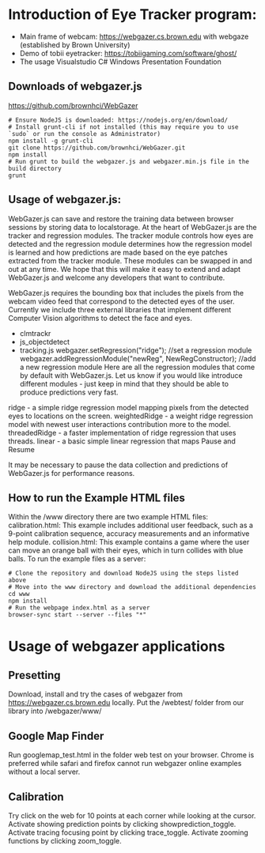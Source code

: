 Introduction of  Eye Tracker program:
=

* Main frame of webcam: https://webgazer.cs.brown.edu with webgaze (established by Brown University)
* Demo of tobii eyetracker: https://tobiigaming.com/software/ghost/
* The usage Visualstudio C# Windows Presentation Foundation

## Downloads of webgazer.js

https://github.com/brownhci/WebGazer
```
# Ensure NodeJS is downloaded: https://nodejs.org/en/download/
# Install grunt-cli if not installed (this may require you to use `sudo` or run the console as Administrator)
npm install -g grunt-cli
git clone https://github.com/brownhci/WebGazer.git
npm install
# Run grunt to build the webgazer.js and webgazer.min.js file in the build directory
grunt
```

## Usage of webgazer.js:

WebGazer.js can save and restore the training data between browser sessions by storing data to localstorage. At the heart of WebGazer.js are the tracker and regression modules. The tracker module controls how eyes are detected and the 
regression module determines how the regression model is learned and how predictions are made based on the eye patches 
extracted from the tracker module. These modules can be swapped in and out at any time. We hope that this will make it easy to 
extend and adapt WebGazer.js and welcome any developers that want to contribute.

WebGazer.js requires the bounding box that includes the pixels from the webcam video feed that correspond to the detected eyes 
of the user. Currently we include three external libraries that implement different Computer Vision algorithms to detect the 
face and eyes.

* clmtrackr
* js_objectdetect
* tracking.js
webgazer.setRegression("ridge"); //set a regression module
webgazer.addRegressionModule("newReg", NewRegConstructor); //add a new regression module
Here are all the regression modules that come by default with WebGazer.js. Let us know if you would like introduce different 
modules - just keep in mind that they should be able to produce predictions very fast.

ridge - a simple ridge regression model mapping pixels from the detected eyes to locations on the screen.
weightedRidge - a weight ridge regression model with newest user interactions contribution more to the model.
threadedRidge - a faster implementation of ridge regression that uses threads.
linear - a basic simple linear regression that maps
Pause and Resume

It may be necessary to pause the data collection and predictions of WebGazer.js for performance reasons.


## How to run the Example HTML files
Within the /www directory there are two example HTML files:
calibration.html: This example includes additional user feedback, such as a 9-point calibration sequence, accuracy measurements and an informative help module.
collision.html: This example contains a game where the user can move an orange ball with their eyes, which in turn collides with blue balls.
To run the example files as a server:
```
# Clone the repository and download NodeJS using the steps listed above
# Move into the www directory and download the additional dependencies
cd www
npm install
# Run the webpage index.html as a server
browser-sync start --server --files "*"
```

Usage of webgazer applications
==
## Presetting
Download, install and try the cases of webgazer from https://webgazer.cs.brown.edu locally.
Put the /webtest/ folder from our library into /webgazer/www/

## Google Map Finder
Run googlemap_test.html in the folder web test on your browser. Chrome is preferred while safari and firefox cannot run webgazer online examples without a local server.

## Calibration
Try click on the web for 10 points at each corner while looking at the cursor.
Activate showing prediction points by clicking showprediction_toggle.
Activate tracing focusing point by clicking trace_toggle.
Activate zooming functions by clicking zoom_toggle.

